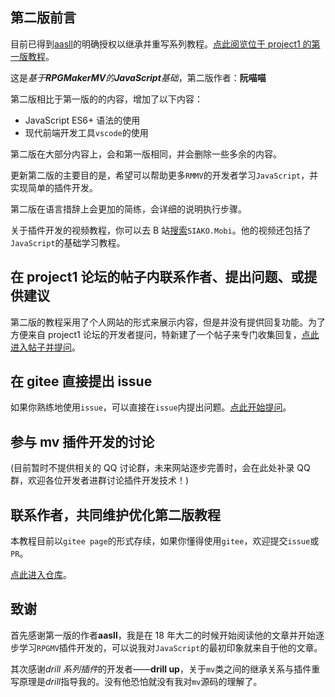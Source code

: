## 第二版前言

目前已得到[aasll](https://rpg.blue/home.php?mod=space&uid=2647944)的明确授权以继承并重写系列教程。[点此阅览位于 project1 的第一版教程](https://rpg.blue/thread-395487-1-1.html)。

这是*基于**RPGMakerMV**的**JavaScript**基础*，第二版作者：**阮喵喵**

第二版相比于第一版的的内容，增加了以下内容：

- JavaScript ES6+ 语法的使用
- 现代前端开发工具`vscode`的使用

第二版在大部分内容上，会和第一版相同，并会删除一些多余的内容。

更新第二版的主要目的是，希望可以帮助更多`RMMV`的开发者学习`JavaScript`，并实现简单的插件开发。

第二版在语言措辞上会更加的简练，会详细的说明执行步骤。

关于插件开发的视频教程，你可以去 B 站[搜索](https://search.bilibili.com/all?keyword=SIAKO.Mobi)`SIAKO.Mobi`。他的视频还包括了`JavaScript`的基础学习教程。

## 在 project1 论坛的帖子内联系作者、提出问题、或提供建议

第二版的教程采用了个人网站的形式来展示内容，但是并没有提供回复功能。为了方便来自 project1 论坛的开发者提问，特新建了一个帖子来专门收集回复，[点此进入帖子并提问](https://rpg.blue/thread-488548-1-1.html)。

## 在 gitee 直接提出 issue

如果你熟练地使用`issue`，可以直接在`issue`内提出问题。[点此开始提问](https://gitee.com/HechiCollegeComputerAssociation/RPGMV-dev-notes/issues)。

## 参与 mv 插件开发的讨论

(目前暂时不提供相关的 QQ 讨论群，未来网站逐步完善时，会在此处补录 QQ 群，欢迎各位开发者进群讨论插件开发技术！)

## 联系作者，共同维护优化第二版教程

本教程目前以`gitee page`的形式存续，如果你懂得使用`gitee`，欢迎提交`issue`或`PR`。

[点此进入仓库](https://gitee.com/HechiCollegeComputerAssociation/RPGMV-dev-notes)。

## 致谢

首先感谢第一版的作者**aasll**，我是在 18 年大二的时候开始阅读他的文章并开始逐步学习`RPGMV`插件开发的，可以说我对`JavaScript`的最初印象就来自于他的文章。

其次感谢*drill 系列插件*的开发者——**drill up**，关于`mv`类之间的继承关系与插件重写原理是*drill*指导我的。没有他恐怕就没有我对`mv`源码的理解了。
